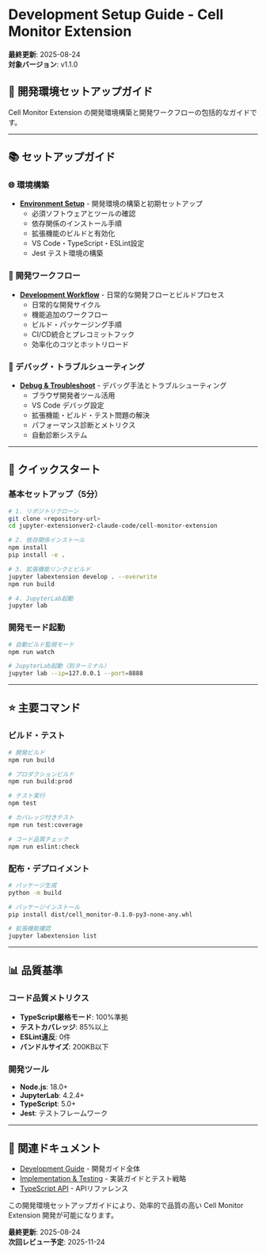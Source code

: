 # Development Setup Guide - Cell Monitor Extension

**最終更新**: 2025-08-24  
**対象バージョン**: v1.1.0

## 🎯 開発環境セットアップガイド

Cell Monitor Extension の開発環境構築と開発ワークフローの包括的なガイドです。

---

## 📚 セットアップガイド

### 🌐 環境構築
- **[Environment Setup](dev/SETUP_ENVIRONMENT.md)** - 開発環境の構築と初期セットアップ
  - 必須ソフトウェアとツールの確認
  - 依存関係のインストール手順
  - 拡張機能のビルドと有効化
  - VS Code・TypeScript・ESLint設定
  - Jest テスト環境の構築

### 🔄 開発ワークフロー
- **[Development Workflow](dev/SETUP_WORKFLOW.md)** - 日常的な開発フローとビルドプロセス
  - 日常的な開発サイクル
  - 機能追加のワークフロー
  - ビルド・パッケージング手順
  - CI/CD統合とプレコミットフック
  - 効率化のコツとホットリロード

### 🐛 デバッグ・トラブルシューティング
- **[Debug & Troubleshoot](dev/SETUP_DEBUG.md)** - デバッグ手法とトラブルシューティング
  - ブラウザ開発者ツール活用
  - VS Code デバッグ設定
  - 拡張機能・ビルド・テスト問題の解決
  - パフォーマンス診断とメトリクス
  - 自動診断システム

---

## 🚀 クイックスタート

### 基本セットアップ（5分）
```bash
# 1. リポジトリクローン
git clone <repository-url>
cd jupyter-extensionver2-claude-code/cell-monitor-extension

# 2. 依存関係インストール
npm install
pip install -e .

# 3. 拡張機能リンクとビルド
jupyter labextension develop . --overwrite
npm run build

# 4. JupyterLab起動
jupyter lab
```

### 開発モード起動
```bash
# 自動ビルド監視モード
npm run watch

# JupyterLab起動（別ターミナル）
jupyter lab --ip=127.0.0.1 --port=8888
```

---

## ⭐ 主要コマンド

### ビルド・テスト
```bash
# 開発ビルド
npm run build

# プロダクションビルド
npm run build:prod

# テスト実行
npm test

# カバレッジ付きテスト
npm run test:coverage

# コード品質チェック
npm run eslint:check
```

### 配布・デプロイメント
```bash
# パッケージ生成
python -m build

# パッケージインストール
pip install dist/cell_monitor-0.1.0-py3-none-any.whl

# 拡張機能確認
jupyter labextension list
```

---

## 📊 品質基準

### コード品質メトリクス
- **TypeScript厳格モード**: 100%準拠
- **テストカバレッジ**: 85%以上
- **ESLint違反**: 0件
- **バンドルサイズ**: 200KB以下

### 開発ツール
- **Node.js**: 18.0+
- **JupyterLab**: 4.2.4+
- **TypeScript**: 5.0+
- **Jest**: テストフレームワーク

---

## 🔗 関連ドキュメント

- [Development Guide](../DEVELOPMENT_GUIDE.md) - 開発ガイド全体
- [Implementation & Testing](../dev/IMPLEMENTATION_TESTING.md) - 実装ガイドとテスト戦略
- [TypeScript API](../api/TYPESCRIPT_API.md) - APIリファレンス

この開発環境セットアップガイドにより、効率的で品質の高い Cell Monitor Extension 開発が可能になります。

**最終更新**: 2025-08-24  
**次回レビュー予定**: 2025-11-24
